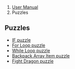 <ol class="breadcrumb">
  <li><a href="#/docs/contents">User Manual</a></li>
  <li class="active">Puzzles</li>
</ol>

## Puzzles
- [IF puzzle](#/docs/puzzles.if)
- [For Loop puzzle](#/docs/puzzles.for)
- [While Loop puzzle](#/docs/puzzles.while)
- [Backpack Array Item puzzle](#/docs/puzzles.backpack)
- [Fight Dragon puzzle](#/docs/puzzles.dragon)

